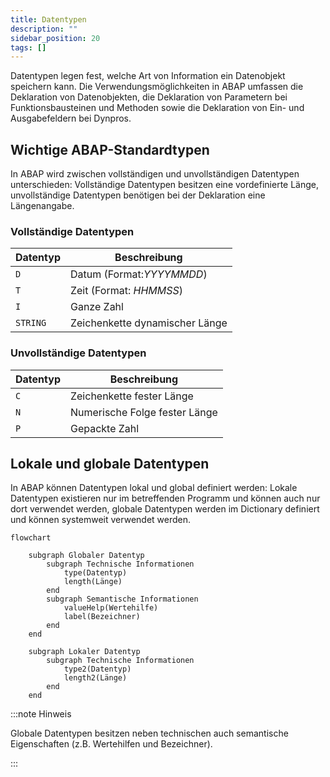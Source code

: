 ```yaml
---
title: Datentypen
description: ""
sidebar_position: 20
tags: []
---
```


Datentypen legen fest, welche Art von Information ein Datenobjekt speichern kann. Die Verwendungsmöglichkeiten in ABAP umfassen die Deklaration von Datenobjekten, die Deklaration von Parametern bei Funktionsbausteinen und Methoden sowie die Deklaration von
Ein- und Ausgabefeldern bei Dynpros.

## Wichtige ABAP-Standardtypen

In ABAP wird zwischen vollständigen und unvollständigen Datentypen unterschieden: Vollständige Datentypen besitzen eine vordefinierte Länge, unvollständige Datentypen benötigen bei der Deklaration eine Längenangabe.

### Vollständige Datentypen

| Datentyp | Beschreibung                   |
| -------- | ------------------------------ |
| `D`      | Datum (Format:_YYYYMMDD_)      |
| `T`      | Zeit (Format: _HHMMSS_)        |
| `I`      | Ganze Zahl                     |
| `STRING` | Zeichenkette dynamischer Länge |

### Unvollständige Datentypen

| Datentyp | Beschreibung                  |
| -------- | ----------------------------- |
| `C`      | Zeichenkette fester Länge     |
| `N`      | Numerische Folge fester Länge |
| `P`      | Gepackte Zahl                 |

## Lokale und globale Datentypen

In ABAP können Datentypen lokal und global definiert werden: Lokale Datentypen existieren nur im betreffenden Programm und können auch nur dort verwendet werden, globale Datentypen werden im Dictionary definiert und können systemweit verwendet werden.

```mermaid
flowchart

    subgraph Globaler Datentyp
        subgraph Technische Informationen
            type(Datentyp)
            length(Länge)
        end
        subgraph Semantische Informationen
            valueHelp(Wertehilfe)
            label(Bezeichner)
        end
    end

    subgraph Lokaler Datentyp
        subgraph Technische Informationen
            type2(Datentyp)
            length2(Länge)
        end
    end
```

:::note Hinweis

Globale Datentypen besitzen neben technischen auch semantische Eigenschaften (z.B. Wertehilfen und Bezeichner).

:::
